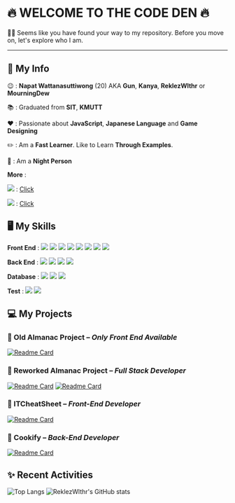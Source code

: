 # 🔥 WELCOME TO THE CODE DEN 🔥
👏👏 Seems like you have found your way to my repository. Before you move on, let's explore who I am.
___
## 🌟 My Info
😉 : __Napat Wattanasuttiwong__ (20) AKA __Gun__, __Kanya__, __ReklezWlthr__ or __MourningDew__

📚 : Graduated from __SIT__, __KMUTT__

❤️ : Passionate about __JavaScript__, __Japanese Language__ and __Game Designing__

✏️ : Am a __Fast Learner__. Like to Learn __Through Examples__.

🌙 : Am a __Night Person__

__More__ :

![](https://img.shields.io/badge/CodersRank-informational?style=flat&logo=codersrank&logoColor=19223d&color=67A4AC) : 
[Click](https://profile.codersrank.io/user/reklezwlthr/)

![](https://img.shields.io/badge/LinkedIn-informational?style=flat&logo=linkedin&logoColor=white&color=0A66C2) : 
[Click](https://www.linkedin.com/in/napat-wattanasuttiwong-63790a223/)

## 🖥️ My Skills

__Front End__ : 
![](https://img.shields.io/badge/HTML-informational?style=flat&logo=HTML5&logoColor=white&color=dd4b24)
![](https://img.shields.io/badge/CSS-informational?style=flat&logo=CSS3&logoColor=white&color=006ab0)
![](https://img.shields.io/badge/Bootstrap-informational?style=flat&logo=Bootstrap&logoColor=white&color=8512f5)
![](https://img.shields.io/badge/TailwindCSS-informational?style=flat&logo=TailwindCSS&logoColor=white&color=14b4c0)
![](https://img.shields.io/badge/JavaScript-informational?style=flat&logo=javascript&logoColor=30302e&color=e4d04b)
![](https://img.shields.io/badge/Vue.js-informational?style=flat&logo=vue.js&logoColor=3fad7c&color=304558)
![](https://img.shields.io/badge/React-informational?style=flat&logo=React&logoColor=00cdf2&color=172d3a)
![](https://img.shields.io/badge/Next.js-informational?style=flat&logo=Next.js&color=1c252c)

__Back End__ : 
![](https://img.shields.io/badge/Java-informational?style=flat&logo=Java&color=de2b2e)
![](https://img.shields.io/badge/Spring_Boot-informational?style=flat&logo=SpringBoot&logoColor=white&color=66aa3b)
![](https://img.shields.io/badge/Express-informational?style=flat&logo=Express&color=30302e)
![](https://img.shields.io/badge/Mongoose-informational?style=flat&logo=Mongodb&logoColor=white&color=880000)

__Database__ : 
![](https://img.shields.io/badge/MySQL-informational?style=flat&logo=MySQL&logoColor=white&color=005c85)
![](https://img.shields.io/badge/Oracle-informational?style=flat&logo=Oracle&color=d91b1d)
![](https://img.shields.io/badge/MongoDB-informational?style=flat&logo=Mongodb&logoColor=14aa51&color=011e2c)

__Test__ : 
![](https://img.shields.io/badge/Cypress-informational?style=flat&logo=Cypress&color=454547)
![](https://img.shields.io/badge/Jest-informational?style=flat&logo=Jest&color=9a405a)

## 💻 My Projects
### 📗 Old Almanac Project – _Only Front End Available_
[![Readme Card](https://github-readme-stats.vercel.app/api/pin/?username=reklezwlthr&repo=Almanac&theme=discord_old_blurple)](https://github.com/ReklezWlthr/Almanac)
### 📘 Reworked Almanac Project – _Full Stack Developer_
[![Readme Card](https://github-readme-stats.vercel.app/api/pin/?username=almanac-revamp&repo=almanac_frontend&theme=discord_old_blurple)](https://github.com/Almanac-Revamp/almanac_frontend)
[![Readme Card](https://github-readme-stats.vercel.app/api/pin/?username=almanac-revamp&repo=almanac_backend&theme=discord_old_blurple)](https://github.com/Almanac-Revamp/almanac_backend)
### 📙 ITCheatSheet – _Front-End Developer_
[![Readme Card](https://github-readme-stats.vercel.app/api/pin/?username=IT-cheat-sheet&repo=itcheatsheet-front-end&theme=discord_old_blurple)](https://github.com/IT-cheat-sheet/itcheatsheet-front-end)
### 📕 Cookify – _Back-End Developer_
[![Readme Card](https://github-readme-stats.vercel.app/api/pin/?username=cookify-webapp&repo=cookify-backend&theme=discord_old_blurple)](https://github.com/cookify-webapp/cookify-backend)

## ✨ Recent Activities
![Top Langs](https://github-readme-stats.vercel.app/api/top-langs/?username=reklezwlthr&exclude_repo=INT203_62130500023_groupwork_6,INT203_62130500023_groupwork_5,INT203_62130500023_groupwork_4,INT203_62130500023_groupwork_3,INT203_62130500023,INT203_62130500023_template,opsta-web,static-web,bookinfo-details,bookinfo-rating&langs_count=3&theme=discord_old_blurple)
![ReklezWlthr's GitHub stats](https://github-readme-stats.vercel.app/api?username=reklezwlthr&show_icons=true&theme=discord_old_blurple)
